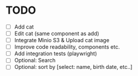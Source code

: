# TODO

- [ ] Add cat
- [ ] Edit cat (same component as add)
- [ ] Integrate Minio S3 & Upload cat image
- [ ] Improve code readability, components etc.
- [ ] Add integration tests (playwright)
- [ ] Optional: Search
- [ ] Optional: sort by [select: name, birth date, etc..]
